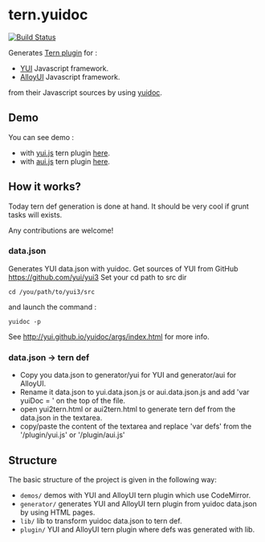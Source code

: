 tern.yuidoc
===========

[![Build Status](https://secure.travis-ci.org/angelozerr/tern.yuidoc.png)](http://travis-ci.org/angelozerr/tern.yuidoc)

Generates [Tern plugin](http://ternjs.net/doc/manual.html#plugins) for : 

 * [YUI](http://yuilibrary.com/) Javascript framework.
 * [AlloyUI](http://alloyui.com/) Javascript framework.
 
from their Javascript sources by using [yuidoc](https://github.com/yui/yuidoc/).

## Demo

You can see demo :

 * with [yui.js](https://github.com/angelozerr/tern.yuidoc/blob/master/plugin/yui.js) tern plugin [here](http://codemirror-java.opensagres.eu.cloudbees.net/codemirror-javascript/demo/yui.html).
 * with [aui.js](https://github.com/angelozerr/tern.yuidoc/blob/master/plugin/aui.js)  tern plugin [here](http://codemirror-java.opensagres.eu.cloudbees.net/codemirror-javascript/demo/aui.html).
 
## How it works? 

Today tern def generation is done at hand. It should be very cool if grunt tasks will exists. 

Any contributions are welcome!

### data.json

Generates YUI data.json with yuidoc. Get sources of YUI from GitHub https://github.com/yui/yui3 Set your cd path to src dir 

	cd /you/path/to/yui3/src
	
and launch the command :

	yuidoc -p 
	
See http://yui.github.io/yuidoc/args/index.html for more info.	

### data.json -> tern def

 * Copy you data.json to generator/yui for YUI and generator/aui for AlloyUI. 
 * Rename it data.json to yui.data.json.js or aui.data.json.js and add 'var yuiDoc = ' on the top of the file.
 * open yui2tern.html or aui2tern.html to generate tern def from the data.json in the textarea.
 * copy/paste the content of the textarea and replace 'var defs' from the '/plugin/yui.js' or '/plugin/aui.js'

## Structure

The basic structure of the project is given in the following way:

* `demos/` demos with YUI and AlloyUI tern plugin which use CodeMirror.
* `generator/` generates YUI and AlloyUI tern plugin from yuidoc data.json by using HTML pages.
* `lib/` lib to  transform yuidoc data.json to tern def.
* `plugin/` YUI and  AlloyUI tern plugin where defs was generated with lib. 
